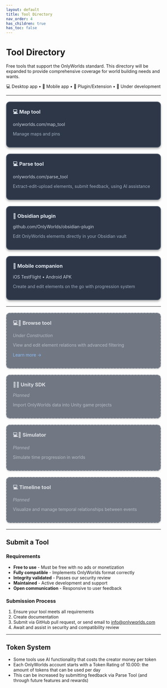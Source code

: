 ```yaml
---
layout: default
title: Tool Directory
nav_order: 4
has_children: true
has_toc: false
---
```


# Tool Directory

Free tools that support the OnlyWorlds standard. This directory will be expanded to provide comprehensive coverage for world building needs and wants.

 
💻 Desktop app • 📱 Mobile app • 🔌 Plugin/Extension • 🚧 Under development

---

<div style="display: grid; grid-template-columns: repeat(auto-fill, minmax(300px, 1fr)); gap: 20px; margin: 20px 0;">

<div style="border: 2px solid #4a5568; border-radius: 12px; padding: 20px; background: #2d3748; box-shadow: 0 4px 6px rgba(0, 0, 0, 0.3); cursor: pointer; transition: transform 0.2s ease, box-shadow 0.2s ease;" onmouseover="this.style.transform='translateY(-2px)'; this.style.boxShadow='0 6px 12px rgba(0, 0, 0, 0.4)';" onmouseout="this.style.transform='translateY(0)'; this.style.boxShadow='0 4px 6px rgba(0, 0, 0, 0.3)';" onclick="if(event.target.tagName !== 'A') window.location.href='map_tool.html';">
<h3 style="margin-top: 0; color: #e2e8f0;">💻 Map tool</h3>
<p style="color: #cbd5e0; margin: 10px 0;"><a href="https://onlyworlds.com/map_tool" target="_blank" style="color: #cbd5e0; text-decoration: none;" onclick="event.stopPropagation();">onlyworlds.com/map_tool</a></p>
<p style="color: #a0aec0;">Manage maps and pins</p>
</div>

<div style="border: 2px solid #4a5568; border-radius: 12px; padding: 20px; background: #2d3748; box-shadow: 0 4px 6px rgba(0, 0, 0, 0.3); cursor: pointer; transition: transform 0.2s ease, box-shadow 0.2s ease;" onmouseover="this.style.transform='translateY(-2px)'; this.style.boxShadow='0 6px 12px rgba(0, 0, 0, 0.4)';" onmouseout="this.style.transform='translateY(0)'; this.style.boxShadow='0 4px 6px rgba(0, 0, 0, 0.3)';" onclick="window.location.href='parse_tool.html';">
<h3 style="margin-top: 0; color: #e2e8f0;">💻 Parse tool</h3>
<p style="color: #cbd5e0; margin: 10px 0;">onlyworlds.com/parse_tool</p>
<p style="color: #a0aec0;">Extract-edit-upload elements, submit feedback, using AI assistance</p>
</div>

<div style="border: 2px solid #4a5568; border-radius: 12px; padding: 20px; background: #2d3748; box-shadow: 0 4px 6px rgba(0, 0, 0, 0.3); cursor: pointer; transition: transform 0.2s ease, box-shadow 0.2s ease;" onmouseover="this.style.transform='translateY(-2px)'; this.style.boxShadow='0 6px 12px rgba(0, 0, 0, 0.4)';" onmouseout="this.style.transform='translateY(0)'; this.style.boxShadow='0 4px 6px rgba(0, 0, 0, 0.3)';" onclick="window.location.href='obsidian.html';">
<h3 style="margin-top: 0; color: #e2e8f0;">🔌 Obsidian plugin</h3>
<p style="color: #cbd5e0; margin: 10px 0;">github.com/OnlyWorlds/obsidian-plugin</p>
<p style="color: #a0aec0;">Edit OnlyWorlds elements directly in your Obsidian vault</p>
</div>

<div style="border: 2px solid #4a5568; border-radius: 12px; padding: 20px; background: #2d3748; box-shadow: 0 4px 6px rgba(0, 0, 0, 0.3); cursor: pointer; transition: transform 0.2s ease, box-shadow 0.2s ease;" onmouseover="this.style.transform='translateY(-2px)'; this.style.boxShadow='0 6px 12px rgba(0, 0, 0, 0.4)';" onmouseout="this.style.transform='translateY(0)'; this.style.boxShadow='0 4px 6px rgba(0, 0, 0, 0.3)';" onclick="window.location.href='mobile.html';">
<h3 style="margin-top: 0; color: #e2e8f0;">📱 Mobile companion</h3>
<p style="color: #cbd5e0; margin: 10px 0;">iOS TestFlight • Android APK</p>
<p style="color: #a0aec0;">Create and edit elements on the go with progression system</p>
</div>

</div>

---

<div style="display: grid; grid-template-columns: repeat(auto-fill, minmax(300px, 1fr)); gap: 20px; margin: 20px 0;">

<div style="border: 2px dashed #6b7280; border-radius: 12px; padding: 20px; background: #374151; opacity: 0.7; box-shadow: 0 2px 4px rgba(0, 0, 0, 0.2); cursor: pointer; transition: transform 0.2s ease, box-shadow 0.2s ease, opacity 0.2s ease;" onmouseover="this.style.transform='translateY(-2px)'; this.style.boxShadow='0 4px 8px rgba(0, 0, 0, 0.3)'; this.style.opacity='0.9';" onmouseout="this.style.transform='translateY(0)'; this.style.boxShadow='0 2px 4px rgba(0, 0, 0, 0.2)'; this.style.opacity='0.7';" onclick="if(event.target.tagName !== 'A') window.location.href='browse_tool.html';">
<h3 style="margin-top: 0; color: #d1d5db;">💻🚧 Browse tool</h3>
<p style="color: #9ca3af; margin: 10px 0;"><a href="https://onlyworlds.github.io/browse-tool/" target="_blank" style="color: #9ca3af; text-decoration: none;" onclick="event.stopPropagation();"><em>Under Construction</em></a></p>
<p style="color: #9ca3af;">View and edit element relations with advanced filtering</p>
<p style="margin-top: 15px; color: #60a5fa;">Learn more →</p>
</div>

<div style="border: 2px dashed #6b7280; border-radius: 12px; padding: 20px; background: #374151; opacity: 0.7; box-shadow: 0 2px 4px rgba(0, 0, 0, 0.2);">
<h3 style="margin-top: 0; color: #d1d5db;">🔌🚧 Unity SDK</h3>
<p style="color: #9ca3af; margin: 10px 0;"><em>Planned</em></p>
<p style="color: #9ca3af;">Import OnlyWorlds data into Unity game projects</p>
</div>

<div style="border: 2px dashed #6b7280; border-radius: 12px; padding: 20px; background: #374151; opacity: 0.7; box-shadow: 0 2px 4px rgba(0, 0, 0, 0.2);">
<h3 style="margin-top: 0; color: #d1d5db;">💻🚧 Simulator</h3>
<p style="color: #9ca3af; margin: 10px 0;"><em>Planned</em></p>
<p style="color: #9ca3af;">Simulate time progression in worlds</p>
</div>

<div style="border: 2px dashed #6b7280; border-radius: 12px; padding: 20px; background: #374151; opacity: 0.7; box-shadow: 0 2px 4px rgba(0, 0, 0, 0.2);">
<h3 style="margin-top: 0; color: #d1d5db;">💻 Timeline tool</h3>
<p style="color: #9ca3af; margin: 10px 0;"><em>Planned</em></p>
<p style="color: #9ca3af;">Visualize and manage temporal relationships between events</p>
</div>

</div>

---

## Submit a Tool 

### Requirements

- **Free to use** - Must be free with no ads or monetization
- **Fully compatible** - Implements OnlyWorlds format correctly
- **Integrity validated** - Passes our security review
- **Maintained** - Active development and support
- **Open communication** - Responsive to user feedback

### Submission Process

1. Ensure your tool meets all requirements
2. Create documentation
3. Submit via GitHub pull request, or send email to info@onlyworlds.com
4. Await and assist in security and compatibility review

---

## Token System

- Some tools use AI functionality that costs the creator money per token
- Each OnlyWorlds account starts with a Token Rating of 10.000: the amount of tokens that can be used per day
- This can be increased by submitting feedback via Parse Tool (and through future features and rewards)
 